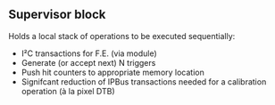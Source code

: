 ## Supervisor block
Holds a local stack of operations to be executed sequentially: 
* I²C transactions for F.E. (via module) 
* Generate (or accept next) N triggers 
* Push hit counters to appropriate memory location 
* Signifcant reduction of IPBus transactions needed for a calibration operation (à la pixel DTB)